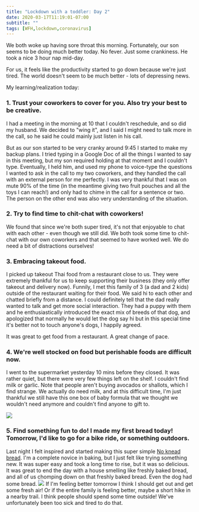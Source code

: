 ```yaml
---
title: "Lockdown with a toddler: Day 2"
date: 2020-03-17T11:19:01-07:00
subtitle: ""
tags: [WFH,lockdown,coronavirus]
---
```


We both woke up having sore throat this morning. Fortunately, our son seems to be doing much better today. No fever. Just some crankiness. He took a nice 3 hour nap mid-day. 

For us, it feels like the productivity started to go down because we're just tired. The world doesn't seem to be much better - lots of depressing news. 

My learning/realization today:

### 1. Trust your coworkers to cover for you. Also try your best to be creative. 
I had a meeting in the morning at 10 that I couldn't reschedule, and so did my husband. We decided to "wing it", and I said I might need to talk more in the call, so he said he could mainly just listen in his call. 

But as our son started to be very cranky around 9:45 I started to make my backup plans. I tried typing in a Google Doc of all the things I wanted to say in this meeting, but my son required holding at that moment and I couldn't type. Eventually, I held him, and used my phone to voice-type the questions I wanted to ask in the call to my two coworkers, and they handled the call with an external person for me perfectly. I was very thankful that I was on mute 90% of the time (in the meantime giving two fruit pouches and all the toys I can reach!) and only had to chime in the call for a sentence or two. The person on the other end was also very understanding of the situation. 

### 2. Try to find time to chit-chat with coworkers!
We found that since we're both super tired, it's not that enjoyable to chat with each other - even though we still did. We both took some time to chit-chat with our own coworkers and that seemed to have worked well. We do need a bit of distractions ourselves!

### 3. Embracing takeout food. 
I picked up takeout Thai food from a restaurant close to us. They were extremely thankful for us to keep supporting their business (they only offer takeout and delivery now). Funnily, I met this family of 3 (a dad and 2 kids) outside of the restaurant waiting for their food. We said hi to each other and chatted briefly from a distance. I could definitely tell that the dad really wanted to talk and get more social interaction. They had a puppy with them and he enthusiastically introduced the exact mix of breeds of that dog, and apologized that normally he would let the dog say hi but in this special time it's better not to touch anyone's dogs, I happily agreed. 

It was great to get food from a restaurant. A great change of pace. 

### 4. We're well stocked on food but perishable foods are difficult now. 
I went to the supermarket yesterday 10 mins before they closed. It was rather quiet, but there were very few things left on the shelf. I couldn't find milk or garlic. Note that people aren't buying avocados or shallots, which I find strange. We actually do need milk, and at this difficult time, I'm just thankful we still have this one box of baby formula that we thought we wouldn't need anymore and couldn't find anyone to gift to. 

<a href='https://photos.google.com/share/AF1QipPs3aPyY6sGPuib1c0mO6IJ0WwM_2VYlc8XJXwTjNEnM57HPy6wTclw0wxAdjZfWQ?key=ZnNHTTR1dWRweHBhSWtrLUxuWUtvaHE4WnBnYXV3&source=ctrlq.org'><img src='https://lh3.googleusercontent.com/_zzHAJMOAjO-OXYMoq4JC41dO7-Mbtq0RfPMUA5Up-WSdfuIUNx8xXBC-4EUCIJ4HDDkVvoxjd16tHQ8oGNf19AgW5dUZXqKZ45q-CQBz7Mn7v5Ob7GEnUQz1zt_PucJ3VyQbFwqDuI=w2400' /></a>



### 5. Find something fun to do! I made my first bread today! Tomorrow, I'd like to go for a bike ride, or something outdoors. 

Last night I felt inspired and started making this super simple [No knead bread](https://cooking.nytimes.com/recipes/11376-no-knead-bread). I'm a complete novice in baking, but I just felt like trying something new. It was super easy and took a long time to rise, but it was so delicious. It was great to end the day with a house smelling like freshly baked bread, and all of us chomping down on that freshly baked bread. Even the dog had some bread. 
<a href='https://photos.google.com/share/AF1QipPpL2eoTAffjrbWEthlqZWk1kZ7mMVmllcvYhMdR19qrrg9Z3-vdUmhSeMzzWuqXw?key=azNraW9LWnQwMEg4d2h2dm84S01PbnB4RjE0RnVB&source=ctrlq.org'><img src='https://lh3.googleusercontent.com/T5hEH5HDVLpwm4MetJkDJw-68APwFkQxzFmHAVY5VlcgQyjgdJcrxEt4jPkAWZs27KKm9_XsO-nmzRRuVA0rElUUUX616FVf-X7pWyA4WHOOEyVW1pAUP4npfiRBMUhAZWlHCF2YBh8=w2400' /></a>
If I'm feeling better tomorrow I think I should get out and get some fresh air! Or if the entire family is feeling better, maybe a short hike in a nearby trail. I think people should spend some time outside! We've unfortunately been too sick and tired to do that. 

